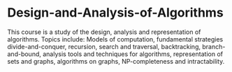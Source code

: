 # Design-and-Analysis-of-Algorithms
This course is a study of the design, analysis and representation of algorithms. Topics include: Models of computation, fundamental strategies divide-and-conquer, recursion, search and traversal, backtracking, branch-and-bound, analysis tools and techniques for algorithms, representation of sets and graphs, algorithms on graphs, NP-completeness and intractability.
